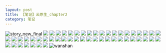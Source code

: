 ```yaml
---
layout: post
title: 【笔记】云原生_chapter2
category: 笔记
---
```

![story_new_final](http://rab41f8zg.hd-bkt.clouddn.com/img/story_new_final_0322.png)
![](http://rab41f8zg.hd-bkt.clouddn.com/img/chapter2-0320-cloud-native-1.png)
![](http://rab41f8zg.hd-bkt.clouddn.com/img/chapter2-0320-cloud-native-2.png)
![](http://rab41f8zg.hd-bkt.clouddn.com/img/chapter2-0320-cloud-native-3.png)
![](http://rab41f8zg.hd-bkt.clouddn.com/img/chapter2-0320-cloud-native-4.png)
![](http://rab41f8zg.hd-bkt.clouddn.com/img/chapter2-0320-cloud-native-5.png)
![](http://rab41f8zg.hd-bkt.clouddn.com/img/chapter2-0320-cloud-native-6.png)
![](http://rab41f8zg.hd-bkt.clouddn.com/img/chapter2-0320-cloud-native-7.png)
![](http://rab41f8zg.hd-bkt.clouddn.com/img/chapter2-0320-cloud-native-8.png)
![](http://rab41f8zg.hd-bkt.clouddn.com/img/chapter2-0320-cloud-native-9.png)
![](http://rab41f8zg.hd-bkt.clouddn.com/img/chapter2-0320-cloud-native-10.png)
![](http://rab41f8zg.hd-bkt.clouddn.com/img/chapter2-0320-cloud-native-11.png)
![](http://rab41f8zg.hd-bkt.clouddn.com/img/chapter2-0320-cloud-native-12.png)
![](http://rab41f8zg.hd-bkt.clouddn.com/img/chapter2-0320-cloud-native-13.png)
![](http://rab41f8zg.hd-bkt.clouddn.com/img/chapter2-0320-cloud-native-14.png)
![](http://rab41f8zg.hd-bkt.clouddn.com/img/chapter2-0320-cloud-native-15.png)
![](http://rab41f8zg.hd-bkt.clouddn.com/img/chapter2-0320-cloud-native-16.png)
![](http://rab41f8zg.hd-bkt.clouddn.com/img/chapter2-0320-cloud-native-17.png)
![](http://rab41f8zg.hd-bkt.clouddn.com/img/chapter2-0320-cloud-native-18.png)
![](http://rab41f8zg.hd-bkt.clouddn.com/img/chapter2-0320-cloud-native-19.png)
![](http://rab41f8zg.hd-bkt.clouddn.com/img/chapter2-0320-cloud-native-20.png)
![](http://rab41f8zg.hd-bkt.clouddn.com/img/chapter2-0320-cloud-native-21.png)
![](http://rab41f8zg.hd-bkt.clouddn.com/img/chapter2-0320-cloud-native-22.png)
![](http://rab41f8zg.hd-bkt.clouddn.com/img/chapter2-0320-cloud-native-23.png)
![](http://rab41f8zg.hd-bkt.clouddn.com/img/chapter2-0320-cloud-native-24.png)
![](http://rab41f8zg.hd-bkt.clouddn.com/img/chapter2-0320-cloud-native-25.png)
![](http://rab41f8zg.hd-bkt.clouddn.com/img/chapter2-0320-cloud-native-26.png)
![](http://rab41f8zg.hd-bkt.clouddn.com/img/chapter2-0320-cloud-native-27.png)
![](http://rab41f8zg.hd-bkt.clouddn.com/img/chapter2-0320-cloud-native-28.png)
![](http://rab41f8zg.hd-bkt.clouddn.com/img/chapter2-0320-cloud-native-29.png)
![](http://rab41f8zg.hd-bkt.clouddn.com/img/chapter2-0320-cloud-native-30.png)
![](http://rab41f8zg.hd-bkt.clouddn.com/img/chapter2-0320-cloud-native-31.png)
![](http://rab41f8zg.hd-bkt.clouddn.com/img/chapter2-0320-cloud-native-32.png)
![](http://rab41f8zg.hd-bkt.clouddn.com/img/chapter2-0320-cloud-native-33.png)
![](http://rab41f8zg.hd-bkt.clouddn.com/img/chapter2-0320-cloud-native-34.png)
![](http://rab41f8zg.hd-bkt.clouddn.com/img/chapter2-0320-cloud-native-35.png)
![](http://rab41f8zg.hd-bkt.clouddn.com/img/chapter2-0320-cloud-native-36.png)
![](http://rab41f8zg.hd-bkt.clouddn.com/img/chapter2-0320-cloud-native-37.png)
![](http://rab41f8zg.hd-bkt.clouddn.com/img/chapter2-0320-cloud-native-38.png)
![](http://rab41f8zg.hd-bkt.clouddn.com/img/chapter2-0320-cloud-native-39.png)
![](http://rab41f8zg.hd-bkt.clouddn.com/img/chapter2-0320-cloud-native-40.png)
![](http://rab41f8zg.hd-bkt.clouddn.com/img/chapter2-0320-cloud-native-41.png)
![](http://rab41f8zg.hd-bkt.clouddn.com/img/chapter2-0320-cloud-native-42.png)
![](http://rab41f8zg.hd-bkt.clouddn.com/img/chapter2-0320-cloud-native-43.png)
![](http://rab41f8zg.hd-bkt.clouddn.com/img/chapter2-0320-cloud-native-44.png)
![](http://rab41f8zg.hd-bkt.clouddn.com/img/chapter2-0320-cloud-native-45.png)
![](http://rab41f8zg.hd-bkt.clouddn.com/img/chapter2-0320-cloud-native-46.png)
![](http://rab41f8zg.hd-bkt.clouddn.com/img/chapter2-0320-cloud-native-47.png)
![](http://rab41f8zg.hd-bkt.clouddn.com/img/chapter2-0320-cloud-native-48.png)
![](http://rab41f8zg.hd-bkt.clouddn.com/img/chapter2-0320-cloud-native-49.png)
![](http://rab41f8zg.hd-bkt.clouddn.com/img/chapter2-0320-cloud-native-50.png)
![](http://rab41f8zg.hd-bkt.clouddn.com/img/chapter2-0320-cloud-native-51.png)
![wanshan](http://rab41f8zg.hd-bkt.clouddn.com/img/wanshan.png)
